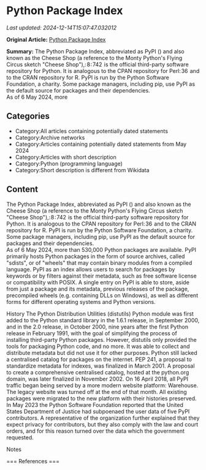# Python Package Index

_Last updated: 2024-12-14T15:07:47.032012_

**Original Article:** [Python Package Index](https://en.wikipedia.org/wiki/Python_Package_Index)

**Summary:** The Python Package Index, abbreviated as PyPI () and also known as the Cheese Shop (a reference to the Monty Python's Flying Circus sketch "Cheese Shop"),: 8 : 742  is the official third-party software repository for Python. It is analogous to the CPAN repository for Perl: 36  and to the CRAN repository for R. PyPI is run by the Python Software Foundation, a charity. Some package managers, including pip, use PyPI as the default source for packages and their dependencies.  
As of 6 May 2024, more

## Categories
- Category:All articles containing potentially dated statements
- Category:Archive networks
- Category:Articles containing potentially dated statements from May 2024
- Category:Articles with short description
- Category:Python (programming language)
- Category:Short description is different from Wikidata

## Content

The Python Package Index, abbreviated as PyPI () and also known as the Cheese Shop (a reference to the Monty Python's Flying Circus sketch "Cheese Shop"),: 8 : 742  is the official third-party software repository for Python. It is analogous to the CPAN repository for Perl: 36  and to the CRAN repository for R. PyPI is run by the Python Software Foundation, a charity. Some package managers, including pip, use PyPI as the default source for packages and their dependencies.  
As of 6 May 2024, more than 530,000 Python packages are available.
PyPI primarily hosts Python packages in the form of source archives, called "sdists", or of "wheels" that may contain binary modules from a compiled language.
PyPI as an index allows users to search for packages by keywords or by filters against their metadata, such as free software license or compatibility with POSIX. A single entry on PyPI is able to store, aside from just a package and its metadata, previous releases of the package, precompiled wheels (e.g. containing DLLs on Windows), as well as different forms for different operating systems and Python versions.

History
The Python Distribution Utilities (distutils) Python module was first added to the Python standard library in the 1.6.1 release, in September 2000, and in the 2.0 release, in October 2000, nine years after the first Python release in February 1991, with the goal of simplifying the process of installing third-party Python packages.
However, distutils only provided the tools for packaging Python code, and no more. It was able to collect and distribute metadata but did not use it for other purposes. Python still lacked a centralised catalog for packages on the internet. PEP 241, a proposal to standardize metadata for indexes, was finalized in March 2001. A proposal to create a comprehensive centralised catalog, hosted at the python.org domain, was later finalized in November 2002.
On 16 April 2018, all PyPI traffic began being served by a more modern website platform: Warehouse. The legacy website was turned off at the end of that month. All existing packages were migrated to the new platform with their histories preserved.
In May 2023 the Python Software Foundation reported that the United States Department of Justice had subpoenaed the user data of five PyPI contributors. A representative of the organization further explained that they expect privacy for contributors, but they also comply with the law and court orders, and for this reason turned over the data which the government requested.

Notes


=== References ===